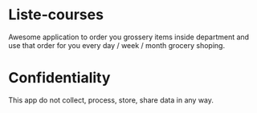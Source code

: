 # Liste-courses

Awesome application to order you grossery items inside department and use that order for you every
day / week / month grocery shoping.

# Confidentiality

This app do not collect, process, store, share data in any way.
